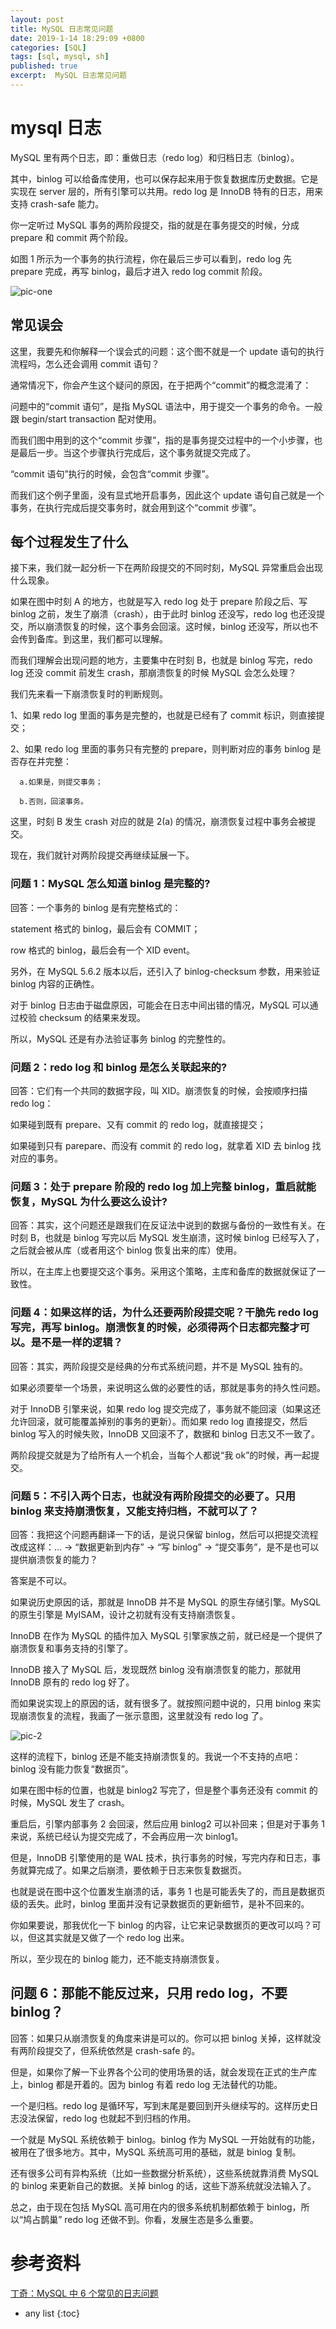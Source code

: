 ```yaml
---
layout: post
title: MySQL 日志常见问题
date: 2019-1-14 18:29:09 +0800
categories: [SQL]
tags: [sql, mysql, sh]
published: true
excerpt:  MySQL 日志常见问题
---
```


# mysql 日志

MySQL 里有两个日志，即：重做日志（redo log）和归档日志（binlog）。

其中，binlog 可以给备库使用，也可以保存起来用于恢复数据库历史数据。它是实现在 server 层的，所有引擎可以共用。redo log 是 InnoDB 特有的日志，用来支持 crash-safe 能力。

你一定听过 MySQL 事务的两阶段提交，指的就是在事务提交的时候，分成 prepare 和 commit 两个阶段。

如图 1 所示为一个事务的执行流程，你在最后三步可以看到，redo log 先 prepare 完成，再写 binlog，最后才进入 redo log commit 阶段。

![pic-one](https://mmbiz.qpic.cn/mmbiz_jpg/YriaiaJPb26VOiau7v8uicbTw7E5Oze2oWMsAzMVK9Uq5tBsyMDaaib2l28uiaMYW6EcViaJQVprdAaqwDibxCWaHboLHw/640?wx_fmt=jpeg&tp=webp&wxfrom=5&wx_lazy=1&wx_co=1)

## 常见误会

这里，我要先和你解释一个误会式的问题：这个图不就是一个 update 语句的执行流程吗，怎么还会调用 commit 语句？

通常情况下，你会产生这个疑问的原因，在于把两个“commit”的概念混淆了：

问题中的“commit 语句”，是指 MySQL 语法中，用于提交一个事务的命令。一般跟 begin/start transaction 配对使用。

而我们图中用到的这个“commit 步骤”，指的是事务提交过程中的一个小步骤，也是最后一步。当这个步骤执行完成后，这个事务就提交完成了。

“commit 语句”执行的时候，会包含“commit 步骤”。

而我们这个例子里面，没有显式地开启事务，因此这个 update 语句自己就是一个事务，在执行完成后提交事务时，就会用到这个“commit 步骤”。


## 每个过程发生了什么

接下来，我们就一起分析一下在两阶段提交的不同时刻，MySQL 异常重启会出现什么现象。

如果在图中时刻 A 的地方，也就是写入 redo log 处于 prepare 阶段之后、写 binlog 之前，发生了崩溃（crash），由于此时 binlog 还没写，redo log 也还没提交，所以崩溃恢复的时候，这个事务会回滚。这时候，binlog 还没写，所以也不会传到备库。到这里，我们都可以理解。

而我们理解会出现问题的地方，主要集中在时刻 B，也就是 binlog 写完，redo log 还没 commit 前发生 crash，那崩溃恢复的时候 MySQL 会怎么处理？

我们先来看一下崩溃恢复时的判断规则。

1、如果 redo log 里面的事务是完整的，也就是已经有了 commit 标识，则直接提交；

2、如果 redo log 里面的事务只有完整的 prepare，则判断对应的事务 binlog 是否存在并完整：

      a.如果是，则提交事务；

      b.否则，回滚事务。

这里，时刻 B 发生 crash 对应的就是 2(a) 的情况，崩溃恢复过程中事务会被提交。

现在，我们就针对两阶段提交再继续延展一下。

### 问题 1：MySQL 怎么知道 binlog 是完整的?

回答：一个事务的 binlog 是有完整格式的：

statement 格式的 binlog，最后会有 COMMIT；

row 格式的 binlog，最后会有一个 XID event。

另外，在 MySQL 5.6.2 版本以后，还引入了 binlog-checksum 参数，用来验证 binlog 内容的正确性。

对于 binlog 日志由于磁盘原因，可能会在日志中间出错的情况，MySQL 可以通过校验 checksum 的结果来发现。

所以，MySQL 还是有办法验证事务 binlog 的完整性的。

### 问题 2：redo log 和 binlog 是怎么关联起来的?

回答：它们有一个共同的数据字段，叫 XID。崩溃恢复的时候，会按顺序扫描 redo log：

如果碰到既有 prepare、又有 commit 的 redo log，就直接提交；

如果碰到只有 parepare、而没有 commit 的 redo log，就拿着 XID 去 binlog 找对应的事务。

### 问题 3：处于 prepare 阶段的 redo log 加上完整 binlog，重启就能恢复，MySQL 为什么要这么设计?

回答：其实，这个问题还是跟我们在反证法中说到的数据与备份的一致性有关。在时刻 B，也就是 binlog 写完以后 MySQL 发生崩溃，这时候 binlog 已经写入了，之后就会被从库（或者用这个 binlog 恢复出来的库）使用。

所以，在主库上也要提交这个事务。采用这个策略，主库和备库的数据就保证了一致性。

### 问题 4：如果这样的话，为什么还要两阶段提交呢？干脆先 redo log 写完，再写 binlog。崩溃恢复的时候，必须得两个日志都完整才可以。是不是一样的逻辑？

回答：其实，两阶段提交是经典的分布式系统问题，并不是 MySQL 独有的。

如果必须要举一个场景，来说明这么做的必要性的话，那就是事务的持久性问题。

对于 InnoDB 引擎来说，如果 redo log 提交完成了，事务就不能回滚（如果这还允许回滚，就可能覆盖掉别的事务的更新）。而如果 redo log 直接提交，然后 binlog 写入的时候失败，InnoDB 又回滚不了，数据和 binlog 日志又不一致了。

两阶段提交就是为了给所有人一个机会，当每个人都说“我 ok”的时候，再一起提交。

### 问题 5：不引入两个日志，也就没有两阶段提交的必要了。只用 binlog 来支持崩溃恢复，又能支持归档，不就可以了？

回答：我把这个问题再翻译一下的话，是说只保留 binlog，然后可以把提交流程改成这样：... -> “数据更新到内存” -> “写 binlog” -> “提交事务”，是不是也可以提供崩溃恢复的能力？

答案是不可以。

如果说历史原因的话，那就是 InnoDB 并不是 MySQL 的原生存储引擎。MySQL 的原生引擎是 MyISAM，设计之初就有没有支持崩溃恢复。

InnoDB 在作为 MySQL 的插件加入 MySQL 引擎家族之前，就已经是一个提供了崩溃恢复和事务支持的引擎了。

InnoDB 接入了 MySQL 后，发现既然 binlog 没有崩溃恢复的能力，那就用 InnoDB 原有的 redo log 好了。

而如果说实现上的原因的话，就有很多了。就按照问题中说的，只用 binlog 来实现崩溃恢复的流程，我画了一张示意图，这里就没有 redo log 了。

![pic-2](https://mmbiz.qpic.cn/mmbiz_jpg/YriaiaJPb26VOiau7v8uicbTw7E5Oze2oWMskX6Z498571MXSTPcTK1Eibqv4WJ5BVur8yIAcuJ8gjNsfVqSdELxo0A/640?wx_fmt=jpeg&tp=webp&wxfrom=5&wx_lazy=1&wx_co=1)


这样的流程下，binlog 还是不能支持崩溃恢复的。我说一个不支持的点吧：binlog 没有能力恢复“数据页”。

如果在图中标的位置，也就是 binlog2 写完了，但是整个事务还没有 commit 的时候，MySQL 发生了 crash。

重启后，引擎内部事务 2 会回滚，然后应用 binlog2 可以补回来；但是对于事务 1 来说，系统已经认为提交完成了，不会再应用一次 binlog1。

但是，InnoDB 引擎使用的是 WAL 技术，执行事务的时候，写完内存和日志，事务就算完成了。如果之后崩溃，要依赖于日志来恢复数据页。

也就是说在图中这个位置发生崩溃的话，事务 1 也是可能丢失了的，而且是数据页级的丢失。此时，binlog 里面并没有记录数据页的更新细节，是补不回来的。

你如果要说，那我优化一下 binlog 的内容，让它来记录数据页的更改可以吗？可以，但这其实就是又做了一个 redo log 出来。

所以，至少现在的 binlog 能力，还不能支持崩溃恢复。

## 问题 6：那能不能反过来，只用 redo log，不要 binlog？

回答：如果只从崩溃恢复的角度来讲是可以的。你可以把 binlog 关掉，这样就没有两阶段提交了，但系统依然是 crash-safe 的。

但是，如果你了解一下业界各个公司的使用场景的话，就会发现在正式的生产库上，binlog 都是开着的。因为 binlog 有着 redo log 无法替代的功能。

一个是归档。redo log 是循环写，写到末尾是要回到开头继续写的。这样历史日志没法保留，redo log 也就起不到归档的作用。

一个就是 MySQL 系统依赖于 binlog。binlog 作为 MySQL 一开始就有的功能，被用在了很多地方。其中，MySQL 系统高可用的基础，就是 binlog 复制。

还有很多公司有异构系统（比如一些数据分析系统），这些系统就靠消费 MySQL 的 binlog 来更新自己的数据。关掉 binlog 的话，这些下游系统就没法输入了。

总之，由于现在包括 MySQL 高可用在内的很多系统机制都依赖于 binlog，所以“鸠占鹊巢” redo log 还做不到。你看，发展生态是多么重要。

# 参考资料

[丁奇：MySQL 中 6 个常见的日志问题](https://mp.weixin.qq.com/s/JAzbWvHK6qsb5-NsIftnXQ)

* any list
{:toc}

